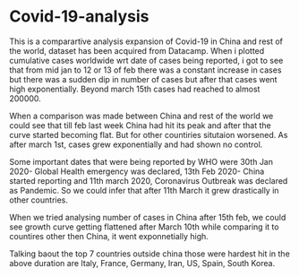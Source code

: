



# Covid-19-analysis
This is a comparartive analysis expansion of Covid-19 in China and rest of the world, dataset has been acquired from Datacamp.
When i plotted cumulative cases worldwide wrt date of cases being reported, i got to see that from mid jan to 12 or 13 of feb there was a constant increase in cases but there was a sudden dip in number of cases but after that cases went high exponentially. Beyond march 15th cases had reached to almost 200000.

When a comparison was made between China and rest of the world we could see that till feb last week China had hit its peak and after that the curve started becoming flat. But for other countiries situtaion worsened. As after march 1st, cases grew exponentially and had shown no control.

Some important dates that were being reported by WHO were 30th Jan 2020- Global Health emergency was declared, 13th Feb 2020- China started reporting and 11th march 2020, Coronavirus Outbreak was declared as Pandemic. So we could infer that after 11th March it grew drastically in other countries.

When we tried analysing number of cases in China after 15th feb, we could see growth curve getting flattened after March 10th while comparing it to countires other then China, it went exponnetially high.

Talking baout the top 7 countries outside china those were hardest hit in the above duration are Italy, France, Germany, Iran, US, Spain, South Korea.

